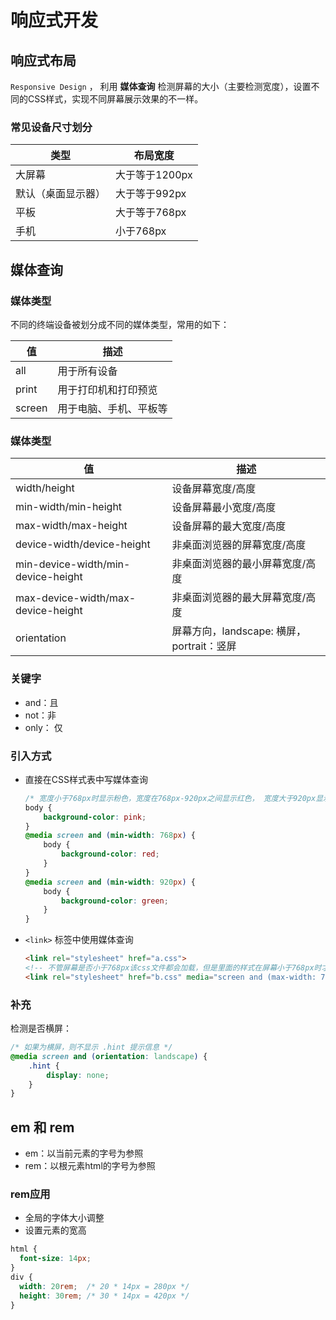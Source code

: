 # 响应式开发

## 响应式布局
`Responsive Design` ， 利用 **媒体查询** 检测屏幕的大小（主要检测宽度），设置不同的CSS样式，实现不同屏幕展示效果的不一样。

### 常见设备尺寸划分

| 类型               | 布局宽度       |
| ------------------ | -------------- |
| 大屏幕             | 大于等于1200px |
| 默认（桌面显示器） | 大于等于992px  |
| 平板               | 大于等于768px  |
| 手机               | 小于768px      |

## 媒体查询

### 媒体类型

不同的终端设备被划分成不同的媒体类型，常用的如下：

| 值     | 描述                   |
| ------ | ---------------------- |
| all    | 用于所有设备           |
| print  | 用于打印机和打印预览   |
| screen | 用于电脑、手机、平板等 |

### 媒体类型

| 值                                 | 描述                                      |
| ---------------------------------- | ----------------------------------------- |
| width/height                       | 设备屏幕宽度/高度                         |
| min-width/min-height               | 设备屏幕最小宽度/高度                     |
| max-width/max-height               | 设备屏幕的最大宽度/高度                   |
| device-width/device-height         | 非桌面浏览器的屏幕宽度/高度               |
| min-device-width/min-device-height | 非桌面浏览器的最小屏幕宽度/高度           |
| max-device-width/max-device-height | 非桌面浏览器的最大屏幕宽度/高度           |
| orientation                        | 屏幕方向，landscape: 横屏，portrait：竖屏 |

### 关键字

- and：且
- not：非
- only： 仅

### 引入方式

- 直接在CSS样式表中写媒体查询

  ```css
  /* 宽度小于768px时显示粉色，宽度在768px-920px之间显示红色， 宽度大于920px显示绿色 */
  body {
      background-color: pink;
  }
  @media screen and (min-width: 768px) {
      body {
          background-color: red;
      }
  }
  @media screen and (min-width: 920px) {
      body {
          background-color: green;
      }
  }
  ```

- `<link>` 标签中使用媒体查询

  ```html
  <link rel="stylesheet" href="a.css">
  <!-- 不管屏幕是否小于768px该css文件都会加载，但是里面的样式在屏幕小于768px时才生效 -->
  <link rel="stylesheet" href="b.css" media="screen and (max-width: 768px)">
  ```

### 补充

检测是否横屏：

```css
/* 如果为横屏，则不显示 .hint 提示信息 */
@media screen and (orientation: landscape) {
    .hint {
        display: none;
    }
}
```

## em 和 rem
- em：以当前元素的字号为参照
- rem：以根元素html的字号为参照

### rem应用

- 全局的字体大小调整
- 设置元素的宽高
```css
html {
  font-size: 14px;
}
div {
  width: 20rem;  /* 20 * 14px = 280px */
  height: 30rem; /* 30 * 14px = 420px */
}
```

